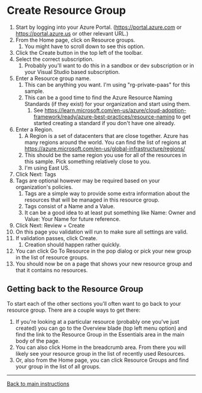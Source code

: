 # Create Resource Group

1. Start by logging into your Azure Portal.  (https://portal.azure.com or https://portal.azure.us or other relevant URL.)
1. From the Home page, click on Resource groups.  
	1. You might have to scroll down to see this option.
1. Click the Create button in the top left of the toolbar.
1. Select the correct subscription.
	1. Probably you'll want to do this in a sandbox or dev subscription or in your Visual Studio based subscription.
1. Enter a Resource group name.
	1. This can be anything you want.  I'm using "rg-private-paas" for this sample.
	1. This can be a good time to find the Azure Resource Naming Standards (if they exist) for your organization and start using them.
		1. See https://learn.microsoft.com/en-us/azure/cloud-adoption-framework/ready/azure-best-practices/resource-naming to get started creating a standard if you don't have one already.
1. Enter a Region.
	1. A Region is a set of datacenters that are close together.  Azure has many regions around the world.  You can find the list of regions at https://azure.microsoft.com/en-us/global-infrastructure/regions/
	1. This should be the same region you use for all of the resources in this sample.  Pick something relatively close to you.  
	1. I'm using East US.
1. Click Next: Tags
1. Tags are optional however may be required based on your organization's policies.
	1. Tags are a simple way to provide some extra information about the resources that will be managed in this resource group.
	1. Tags consist of a Name and a Value.
	1. It can be a good idea to at least put something like Name: Owner and Value: Your Name for future reference.
1. Click Next: Review + Create
1. On this page you validation will run to make sure all settings are valid.
1. If validation passes, click Create.
	1. Creation should happen rather quickly.  
1. You can click Go To Resource in the pop dialog or pick your new group in the list of resource groups.
1. You should now be on a page that shows your new resource group and that it contains no resources.

## Getting back to the Resource Group
To start each of the other sections you'll often want to go back to your resource group.  There are a couple ways to get there:

1. If you're looking at a particular resource (probably one you've just created) you can go to the Overview blade (top left menu option) and find the link to the Resource Group in the Essentials area in the main body of the page.
1. You can also click Home in the breadcrumb area.  From there you will likely see your resource group in the list of recently used Resources. 
1. Or, also from the Home page, you can click Resource Groups and find your group in the list of all groups.

---
[Back to main instructions](/README.md)